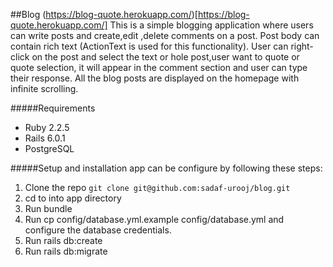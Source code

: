 ##Blog (https://blog-quote.herokuapp.com/)[https://blog-quote.herokuapp.com/]
This is a simple blogging application where users can write posts and create,edit ,delete comments on a post.
Post body can contain rich text (ActionText is used for this functionality).
User can  right-click on the post and  select the text or hole post,user want to quote or quote selection, it will appear in the comment section and user can type their response.
All the blog posts are displayed on the homepage with infinite scrolling.

#####Requirements

* Ruby 2.2.5
* Rails 6.0.1
* PostgreSQL

#####Setup and installation
app can be configure by following these steps:
1. Clone the repo `git clone git@github.com:sadaf-urooj/blog.git`
2. cd to into app directory
3. Run bundle
4. Run cp config/database.yml.example config/database.yml and configure the database credentials.
5. Run rails db:create 
6. Run rails db:migrate
